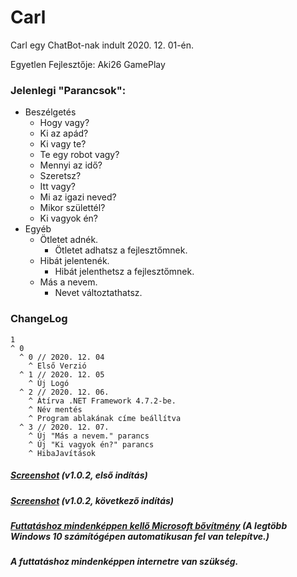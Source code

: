 # Carl

Carl  egy ChatBot-nak indult 2020. 12. 01-én.

Egyetlen Fejlesztője: Aki26 GamePlay

### Jelenlegi "Parancsok":
+ Beszélgetés
  + Hogy vagy?
  + Ki az apád?
  + Ki vagy te?
  + Te egy robot vagy?
  + Mennyi az idő?
  + Szeretsz?
  + Itt vagy?
  + Mi az igazi neved?
  + Mikor születtél?
  + Ki vagyok én?
+ Egyéb
  + Ötletet adnék.
    + Ötletet adhatsz a fejlesztőmnek.
  + Hibát jelentenék.
    + Hibát jelenthetsz a fejlesztőmnek.
  + Más a nevem.
    + Nevet változtathatsz.

### ChangeLog

```
1
^ 0
  ^ 0 // 2020. 12. 04
    ^ Első Verzió
  ^ 1 // 2020. 12. 05
    ^ Új Logó
  ^ 2 // 2020. 12. 06.
    ^ Átírva .NET Framework 4.7.2-be.
    ^ Név mentés
    ^ Program ablakának címe beállítva
  ^ 3 // 2020. 12. 07.
    ^ Új "Más a nevem." parancs
    ^ Új "Ki vagyok én?" parancs
    ^ HibaJavítások
```

##### [Screenshot](https://cdn.discordapp.com/attachments/773638580567539723/785118754249637888/unknown.png) (v1.0.2, első indítás)
##### [Screenshot](https://cdn.discordapp.com/attachments/773638580567539723/785119331267772416/unknown.png) (v1.0.2, következő indítás)

##### [Futtatáshoz mindenképpen kellő Microsoft bővítmény](https://download.visualstudio.microsoft.com/download/pr/513acf37-8da2-497d-bdaa-84d6e33c1fee/eb7b010350df712c752f4ec4b615f89d/windowsdesktop-runtime-3.1.10-win-x64.exe) (A legtöbb Windows 10 számítógépen automatikusan fel van telepítve.)
##### A futtatáshoz mindenképpen internetre van szükség.
